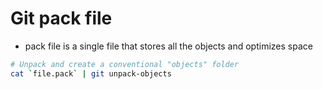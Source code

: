 # Git pack file

- pack file is a single file that stores all the objects and optimizes space

```sh
# Unpack and create a conventional "objects" folder
cat `file.pack` | git unpack-objects
```
